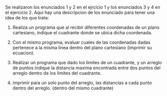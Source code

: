 Se realizaron los enunciados 1 y 2 en el ejrcicio 1 y los enunciados 3 y 4 en el ejercicio 2.
Aqui hay una descripcion de los enunciado para tener una idea de los que trata:

1. Realiza un programa que al recibir diferentes coordenadas de un plano cartesiano, indique
el cuadrante donde se ubica dicha coordenada.

2. Con el mismo programa, evaluar cuales de las coordenadas dadas pertenece a la misma linea
dentro del plano cartesiano (imprimir su ecuacion).

3. Realizar un programa que dado los limites de un cuadrante, y un arreglo de puntos
indique la distancia maxima encontrada entre dos puntos del arreglo dentro de los limites del cuadrante.

4. imprimir para un solo punto del arreglo, las distancias a cada punto dentro del arreglo.
(dentro del mismo cuadrante)
